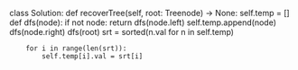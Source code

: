 class Solution:
    def recoverTree(self, root: Treenode) -> None:
        self.temp = []
        def dfs(node):
            if not node: return 
            dfs(node.left)
            self.temp.append(node)
            dfs(node.right)
        dfs(root)
        srt = sorted(n.val for n in self.temp)

        for i in range(len(srt)):
            self.temp[i].val = srt[i]